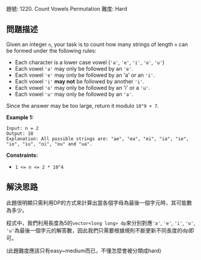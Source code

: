 題號: 1220. Count Vowels Permutation
難度: Hard

## 問題描述
Given an integer `n`, your task is to count how many strings of length `n` can be formed under the following rules:

- Each character is a lower case vowel (`'a'`, `'e'`, `'i'`, `'o'`, `'u'`)
- Each vowel `'a'` may only be followed by an `'e'`.
- Each vowel `'e'` may only be followed by an 'a' or an `'i'`.
- Each vowel `'i'` **may not** be followed by another `'i'`.
- Each vowel `'o'` may only be followed by an 'i' or a `'u'`.
- Each vowel `'u'` may only be followed by an `'a'`.

Since the answer may be too large, return it modulo `10^9 + 7`.

**Example 1:**
```
Input: n = 2
Output: 10
Explanation: All possible strings are: "ae", "ea", "ei", "ia", "ie", "io", "iu", "oi", "ou" and "ua".
```
**Constraints:**

- `1 <= n <= 2 * 10^4`

## 解決思路
此題很明顯只需利用DP的方式來計算出當各個字母為最後一個字元時，其可能數為多少。

程式中，我們利用長度為5的`vector<long long> dp`來分別對應`'a'`, `'e'`, `'i'`, `'o'`, `'u'`為最後一個字元的解答數，因此我們只需要根據規則不斷更新不同長度的dp即可。

(此題難度應該只有easy~medium而已，不懂怎麼會被分類成hard)

